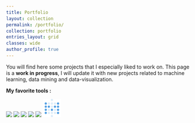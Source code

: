 ```yaml
---
title: Portfolio
layout: collection
permalink: /portfolio/
collection: portfolio
entries_layout: grid
classes: wide
author_profile: true
---
```

You will find here some projects that I especially liked to work on.
This page is a **work in progress**, I will update it with new projects related to machine learning, data mining and data-visualization.

**My favorite tools :**

<a href="https://www.python.org/" target="_blank" rel="noopener noreferrer">
<img src="https://upload.wikimedia.org/wikipedia/commons/c/c3/Python-logo-notext.svg" style="height:50px;"/></a>
<a href="https://scikit-learn.org/stable/" target="_blank" rel="noopener noreferrer">
<img src="https://upload.wikimedia.org/wikipedia/commons/0/05/Scikit_learn_logo_small.svg" style="height:50px;"/></a>
<a href="https://www.tensorflow.org/?hl=en" target="_blank" rel="noopener noreferrer">
<img src="https://upload.wikimedia.org/wikipedia/commons/2/2d/Tensorflow_logo.svg" style="height:50px;"/></a>
<a href="https://spark.apache.org/" target="_blank" rel="noopener noreferrer">
<img src="https://upload.wikimedia.org/wikipedia/commons/f/f3/Apache_Spark_logo.svg" style="height:50px;"></a>
<a href="https://www.postgresql.org/" target="_blank" rel="noopener noreferrer">
<img src="https://wiki.postgresql.org/images/a/a4/PostgreSQL_logo.3colors.svg" style="height:50px;"></a>
<a href="https://www.metabase.com/" target="_blank" rel="noopener noreferrer">
<img src="/assets/images/metabase-icon.svg" style="height:50px;"></a>
